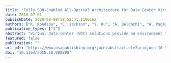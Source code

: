 ```yaml
---
title: "Fully SDN-Enabled All-Optical Architecture for Data Center Virtualization with Time and Space Multiplexing"
date: 2018-07-01
publishDate: 2020-08-08T18:52:41.119616Z
authors: ["K. Kondepu", "C. Jackson", "Y. Ou", "A. Beldachi", "A. Pagès", "F. Agraz", "F. Moscatelli", "W. Miao", "V. Kamchevska", "N. Calabretta", "G. Landi", "S. Spadaro", "S. Yan", "D. Simeonidou", "R. Nejabati"]
publication_types: ["2"]
abstract: "Virtual data center (VDC) solutions provide an environment that is able to quickly scale up, and where virtual machines and network resources can be quickly added on-demand through self-service procedures. VDC providers must support multiple simultaneous tenants with isolated networks on the same physical substrate. The provider must make efficient use of its available physical resources while providing high-bandwidth and low-latency connections to tenants with a variety of VDC configurations. This paper utilizes state-of-the-art optical network elements to provide high-bandwidth optical interconnections and develop a VDC architecture to slice the network and the compute resources dynamically, to efficiently divide the physical network between tenants. We present a data center virtualization architecture with a software-defined networking controlled all-optical data plane combining optical circuit switching and a time-shared optical network. Developed network orchestration dynamically translates and provisions VDCs requests onto the optical physical layer. The experimental results show the provisioned bandwidth can be varied by adjusting the number of time slots allocated in the time-division multiplexing (TDM) network. These results lead to recommendations for provisioning TDM connections with different performance characteristics. Moreover, application-level optical switch reconfiguration time is also evaluated to fully understand the impact on application performance in VDC provision. The experimental demonstration confirmed that the developed VDC approach introduces negligible delay and complexity on the network side."
featured: false
publication: ""
url_pdf: "https://www.osapublishing.org/jocn/abstract.cfm?uri=jocn-10-7-B90"
doi: "10.1364/JOCN.10.000B90"
---
```


